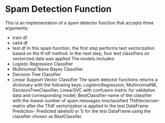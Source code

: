 # Spam Detection Function
This is an implementation of a spam detector function that accepts three arguments;
- train df
- valid df
- test df
In this spam function, the first step performs text vectorization based on the tf-idf method. 
In the next step, four text classifiers on vectorized data was applied
The models includes:
- Logistic Regression Classifier
- Multinomial Naive Bayes Classifier
- Decision Tree Classifier
- Linear Support Vector Classifier
The spam detector functions returns a dictionary with the following keys;
LogistricRegression, MultinomialNB, DecisionTreeClassifier, LinearSVC with confusion matric for validation data and corresponding model;
BestClassifier-name of the classifier with the lowest number of spam messages misclassified
TfidVectorizer- matrix after the Tfidf vectorization is applied to the test DataFrame
Prediction- Predicted labels(0 or 1) for the test DataFrame using the classifier chosen as BestClassifer.
